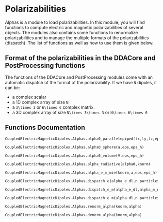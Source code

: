 # Polarizabilities

Alphas is a module to load polarizabilities. In this module, you will find functions to compute electric and magnetic polarizabilities of several objects. The modules also contains some functions to renormalize polarizabilities and to manage the multiple formats of the polarizabilities (dispatch). The list of functions as well as how to use them is given below. 

## Format of the polarizabilities in the DDACore and PostProcessing functions
The functions of the DDACore and PostProcessing modules come with an automatic dispatch of the format of the polarizability. If we have ``N`` dipoles, it can be:
- a complex scalar
- a 1D complex array of size ``N``
- a ``3\times 3`` or ``6\times 6`` complex matrix.
- a 3D complex array of size ``N\times 3\times 3`` or ``N\times 6\times 6``



## Functions Documentation

```@docs
CoupledElectricMagneticDipoles.Alphas.alpha0_parallelepiped(lx,ly,lz,eps,eps_h)
```
```@docs
CoupledElectricMagneticDipoles.Alphas.alpha0_sphere(a,eps,eps_h)
```

```@docs
CoupledElectricMagneticDipoles.Alphas.alpha0_volume(V,eps,eps_h)
```

```@docs
CoupledElectricMagneticDipoles.Alphas.alpha_radiative(alpha0,knorm)
```

```@docs
CoupledElectricMagneticDipoles.Alphas.alpha_e_m_mie(knorm,a,eps,eps_h)
```

```@docs
CoupledElectricMagneticDipoles.Alphas.dispatch_e(alpha_e_dl,n_particles)
```

```@docs
CoupledElectricMagneticDipoles.Alphas.dispatch_e_m(alpha_e_dl,alpha_m_dl,n_particles)
```

```@docs
CoupledElectricMagneticDipoles.Alphas.dispatch_e_m(alpha_dl,n_particles)
```

```@docs
CoupledElectricMagneticDipoles.Alphas.renorm_alpha(knorm,alpha)
```

```@docs
CoupledElectricMagneticDipoles.Alphas.denorm_alpha(knorm,alpha)
```